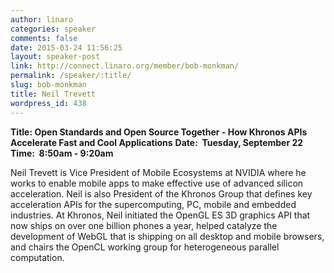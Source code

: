 ```yaml
---
author: linaro
categories: speaker
comments: false
date: 2015-03-24 11:56:25
layout: speaker-post
link: http://connect.linaro.org/member/bob-monkman/
permalink: /speaker/:title/
slug: bob-monkman
title: Neil Trevett
wordpress_id: 438
---
```


**Title: Open Standards and Open Source Together - How Khronos APIs Accelerate Fast and Cool Applications**
**Date:  Tuesday, September 22**
**Time:  8:50am - 9:20am**
  

Neil Trevett is Vice President of Mobile Ecosystems at NVIDIA where he works to enable mobile apps to make effective use of advanced silicon acceleration. Neil is also President of the Khronos Group that defines key acceleration APIs for the supercomputing, PC, mobile and embedded industries. At Khronos, Neil initiated the OpenGL ES 3D graphics API that now ships on over one billion phones a year, helped catalyze the development of WebGL that is shipping on all desktop and mobile browsers, and chairs the OpenCL working group for heterogeneous parallel computation.
